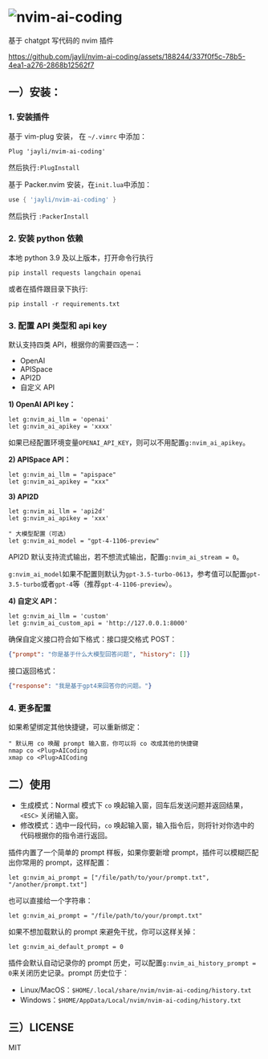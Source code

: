 # ![nvim-ai-coding](https://github.com/jayli/nvim-ai-coding/assets/188244/88a28ce3-3240-4793-9637-ef046eaf269a)

基于 chatgpt 写代码的 nvim 插件

https://github.com/jayli/nvim-ai-coding/assets/188244/337f0f5c-78b5-4ea1-a276-2868b12562f7

## 一）安装：

### 1. 安装插件

基于 vim-plug 安装， 在 `~/.vimrc` 中添加：

```vim
Plug 'jayli/nvim-ai-coding'
```

然后执行`:PlugInstall`

基于 Packer.nvim 安装，在`init.lua`中添加：

```lua
use { 'jayli/nvim-ai-coding' }
```

然后执行 `:PackerInstall`

### 2. 安装 python 依赖

本地 python 3.9 及以上版本，打开命令行执行

```shell
pip install requests langchain openai
```

或者在插件跟目录下执行:

```shell
pip install -r requirements.txt
```

### 3. 配置 API 类型和 api key

默认支持四类 API，根据你的需要四选一：

- OpenAI
- APISpace
- API2D
- 自定义 API

**1) OpenAI API key：**

```vim
let g:nvim_ai_llm = 'openai'
let g:nvim_ai_apikey = 'xxxx'
```

如果已经配置环境变量`OPENAI_API_KEY`，则可以不用配置`g:nvim_ai_apikey`。

**2) APISpace API：**

```vim
let g:nvim_ai_llm = "apispace"
let g:nvim_ai_apikey = "xxx"
```

**3) API2D**

```vim
let g:nvim_ai_llm = 'api2d'
let g:nvim_ai_apikey = 'xxx'

" 大模型配置（可选）
let g:nvim_ai_model = "gpt-4-1106-preview"
```

API2D 默认支持流式输出，若不想流式输出，配置`g:nvim_ai_stream = 0`。

`g:nvim_ai_model`如果不配置则默认为`gpt-3.5-turbo-0613`，参考值可以配置`gpt-3.5-turbo`或者`gpt-4`等（推荐`gpt-4-1106-preview`）。

**4) 自定义 API：**

```vim
let g:nvim_ai_llm = 'custom'
let g:nvim_ai_custom_api = 'http://127.0.0.1:8000'
```

确保自定义接口符合如下格式：接口提交格式 POST：

```json
{"prompt": "你是基于什么大模型回答问题", "history": []}
```

接口返回格式：

```json
{"response": "我是基于gpt4来回答你的问题。"}
```

### 4. 更多配置

如果希望绑定其他快捷键，可以重新绑定：

```vim
" 默认用 co 唤醒 prompt 输入窗，你可以将 co 改成其他的快捷键
nmap co <Plug>AICoding
xmap co <Plug>AICoding
```

## 二）使用

- 生成模式：Normal 模式下 `co` 唤起输入窗，回车后发送问题并返回结果，`<ESC>` 关闭输入窗。
- 修改模式：选中一段代码，`co` 唤起输入窗，输入指令后，则将针对你选中的代码根据你的指令进行返回。

插件内置了一个简单的 prompt 样板，如果你要新增 prompt，插件可以模糊匹配出你常用的 prompt，这样配置：

```
let g:nvim_ai_prompt = ["/file/path/to/your/prompt.txt", "/another/prompt.txt"]
```

也可以直接给一个字符串：

```
let g:nvim_ai_prompt = "/file/path/to/your/prompt.txt"
```

如果不想加载默认的 prompt 来避免干扰，你可以这样关掉：

```
let g:nvim_ai_default_prompt = 0
```

插件会默认自动记录你的 prompt 历史，可以配置`g:nvim_ai_history_prompt = 0`来关闭历史记录。prompt 历史位于：

- Linux/MacOS：`$HOME/.local/share/nvim/nvim-ai-coding/history.txt`
- Windows：`$HOME/AppData/Local/nvim/nvim-ai-coding/history.txt`

## 三）LICENSE

MIT
